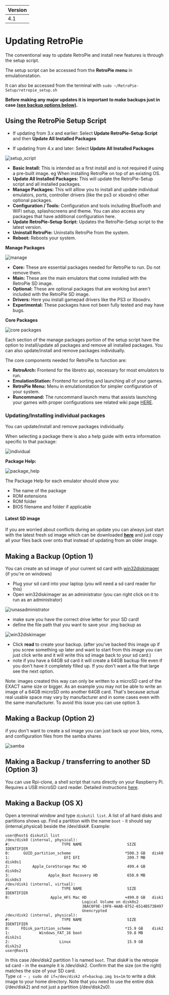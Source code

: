 |Version|
|---|
|4.1|

# Updating RetroPie

The conventional way to update RetroPie and install new features is through the setup script. 

The setup script can be accessed from the **RetroPie menu** in emulationstation. 

It can also be accessed from the terminal with `sudo ~/RetroPie-Setup/retropie_setup.sh`

**Before making any major updates it is important to make backups just in case [(see backup options below)](#making-a-backup-option-1).**

## Using the RetroPie Setup Script

 * If updating from 3.x and earlier: Select **Update RetroPie-Setup Script** and then **Update All Installed Packages**

 *  If updating from 4.x and later: Select **Update All Installed Packages**

![setup_script](https://cloud.githubusercontent.com/assets/10035308/17758599/fb76e94a-64ad-11e6-8dc6-e8ca545e2630.png)

- **Basic Install:** This is intended as a first install and is not required if using a pre-built image. eg When installing RetroPie on top of an existing OS.
- **Update All Installed Packages:** This will update the RetroPie-Setup script and all installed packages.
- **Manage Packages:** This will alllow you to install and update individual emulators, ports, controller drivers (like the ps3 or xboxdrv) other optional packages.
- **Configuration / Tools:** Configuration and tools including BlueTooth and WiFi setup, splashscreens and theme. You can also access any packages that have additional configuration here.
- **Update RetroPie-Setup Script:** Updates the RetroPie-Setup script to the latest version.
- **Uninstall RetroPie:** Uninstalls RetroPie from the system.
- **Reboot:** Reboots your system.

**Manage Packages**

![manage](https://cloud.githubusercontent.com/assets/10035308/17757080/913dbf7e-64a1-11e6-8370-05a3d2a720ed.png)

- **Core:** These are essential packages needed for RetroPie to run. Do not remove them.
- **Main:** These are the main emulators that come installed with the RetroPie SD image.
- **Optional:** These are optional packages that are working but aren't included with the RetroPie SD image.
- **Drivers:** Here you install gamepad drivers like the PS3 or Xboxdrv.
- **Experimental:** These packages have not been fully tested and may have bugs.
 
**Core Packages**

![core packages](https://cloud.githubusercontent.com/assets/10035308/15919781/a18d06ca-2dd1-11e6-9cec-136fc5f0e727.png)

Each section of the manage packages portion of the setup script have the option to install/update all packages and remove all installed packages. You can also update/install and remove packages individually.

The core components needed for RetroPie to function are:
- **RetroArch:** Frontend for the libretro api, necessary for most emulators to run.
- **EmulationStation:** Frontend for sorting and launching all of your games.
- **RetroPie Menu:** Menu in emulationstation for simpler configuration of your system.
- **Runcommand:** The runcommand launch menu that assists launching your games with proper configurations see related wiki page [HERE](https://github.com/RetroPie/RetroPie-Setup/wiki/runcommand).

### Updating/Installing individual packages

You can update/install and remove packages individually.

When selecting a package there is also a help guide with extra information specific to that package:

![individual](https://cloud.githubusercontent.com/assets/10035308/15987047/5414269a-2fd8-11e6-87ff-a0021e244054.png)

**Package Help:**

![package_help](https://cloud.githubusercontent.com/assets/10035308/15987048/542d760e-2fd8-11e6-909f-827b120dfc34.png)

The Package Help for each emulator should show you:
- The name of the package
- ROM extensions
- ROM folder
- BIOS filename and folder if applicable

#### Latest SD image

If you are worried about conflicts during an update you can always just start with the latest fresh sd image which can be downloaded [**here**](https://retropie.org.uk/download/) and just copy all your files back over onto that instead of updating from an older image.

## Making a Backup (Option 1)

You can create an sd image of your current sd card with [win32diskimager](http://sourceforge.net/projects/win32diskimager/files/Archive/) (if you're on windows)

- Plug your sd card into your laptop (you will need a sd card reader for this)
- Open win32diskimager as an administrator (you can right click on it to run as an administrator)

![runasadministrator](https://cloud.githubusercontent.com/assets/10035308/10266141/babb3420-6a0c-11e5-9f20-c26297b9fbbf.png)

- make sure you have the correct drive letter for your SD card! 
- define the file path that you want to save your .img backup as

![win32diskimager](https://cloud.githubusercontent.com/assets/10035308/10266156/79baadf6-6a0d-11e5-9c98-62211328c68a.png)

- Click **read** to create your backup. (after you've backed this image up if you screw something up later and want to start from this image you can just click write and it will write this sd image back to your sd card.)
- note if you have a 64GB sd card it will create a 64GB backup file even if you don't have it completely filled up. If you don't want a file that large see the next option. 

Note: images created this way can only be written to a microSD card of the EXACT same size or bigger.  As an example you may not be able to write an image of a 64GB microSD onto another 64GB card. That's because actual real usable space may vary by manufacturer and in some cases even with the same manufacturer. To avoid this issue you can use option 3.

## Making a Backup (Option 2)

if you don't want to create a sd image you can just back up your bios, roms, and configuration files from the samba shares

![samba](https://cloud.githubusercontent.com/assets/10035308/12865893/d2eab264-cc77-11e5-9ec6-003e13322a5a.png)

## Making a Backup / transferring to another SD (Option 3)
You can use Rpi-clone, a shell script that runs directly on your Raspberry Pi. Requires a USB microSD card reader.
Detailed instructions [here](https://github.com/billw2/rpi-clone).

## Making a Backup (OS X)

Open a terminal window and type `diskutil list`. A list of all hard disks and partitions shows up. Find a partition with the name `boot` - it should say (internal,physical) beside the /dev/disk#. Example:

    user@host$ diskutil list  
    /dev/disk0 (internal, physical):  
    #:                       TYPE NAME                    SIZE       IDENTIFIER  
    0:      GUID_partition_scheme                        *500.3 GB   disk0  
    1:                        EFI EFI                     209.7 MB   disk0s1  
    2:          Apple_CoreStorage Mac HD                  499.4 GB   disk0s2  
    3:                 Apple_Boot Recovery HD             650.0 MB   disk0s3  
    /dev/disk1 (internal, virtual):  
    #:                       TYPE NAME                    SIZE       IDENTIFIER  
    0:                  Apple_HFS Mac HD                 +499.0 GB   disk1  
                                      Logical Volume on disk0s2  
                                      3BAC0F9E-19F8-4AAB-8752-6514B573B497  
                                      Unencrypted  
    /dev/disk2 (internal, physical):  
    #:                       TYPE NAME                    SIZE       IDENTIFIER  
    0:     FDisk_partition_scheme                        *15.9 GB    disk2  
    1:             Windows_FAT_16 boot                    59.8 MB    disk2s1  
    2:                      Linux                         15.9 GB    disk2s2  
    user@host$

In this case /dev/disk2 partition 1 is named `boot`. That disk# is the retropie sd card - in the example it is /dev/disk2. Confirm that the size (on the right) matches the size of your SD card.  
Type `cd ~ ; sudo dd if=/dev/disk2 of=backup.img bs=1m` to write a disk image to your home directory. Note that you need to use the entire disk (/dev/disk2) and not just a partition (/dev/disk2s0).
